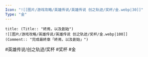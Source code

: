 ```yaml
---
Icon: "![[图片/游戏攻略/英雄传说/英雄传说 创之轨迹/奖杯/金.webp|30]]"
Type: "金"
---
```

```ad-ed-ha-gold
title: (Title:: "終焉，以及創始")
![[图片/游戏攻略/英雄传说/英雄传说 创之轨迹/奖杯/金.webp|100]]
(Comment:: "完成最終章「終焉，以及創始」")
```

#英雄传说/创之轨迹/奖杯  #奖杯 #金